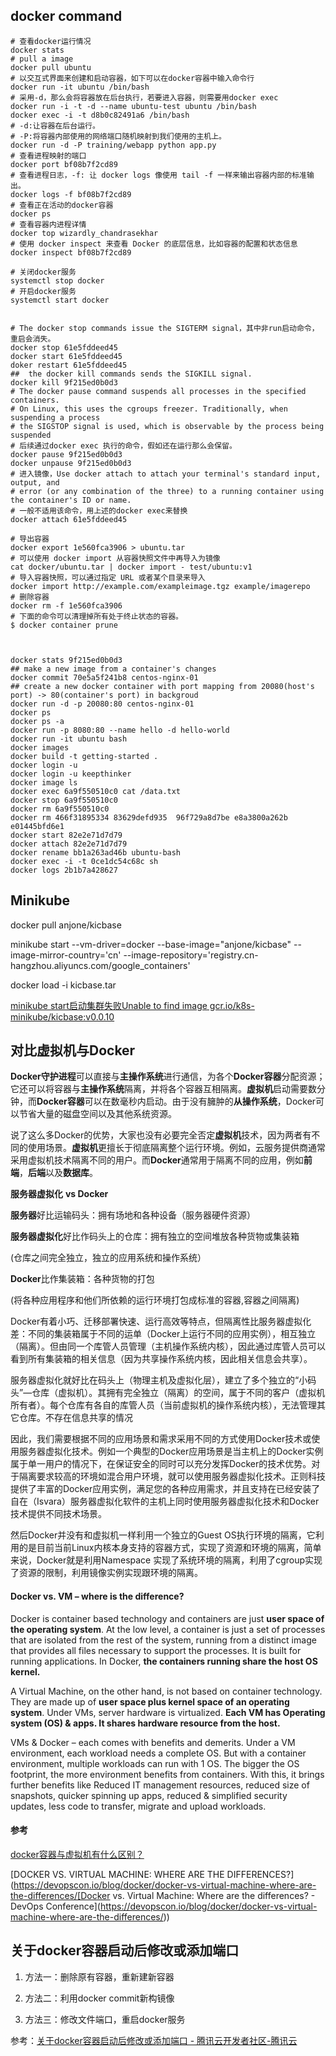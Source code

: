 ## docker command

```shell
# 查看docker运行情况
docker stats
# pull a image
docker pull ubuntu
# 以交互式界面来创建和启动容器，如下可以在docker容器中输入命令行
docker run -it ubuntu /bin/bash
# 采用-d，那么会将容器放在后台执行，若要进入容器，则需要用docker exec
docker run -i -t -d --name ubuntu-test ubuntu /bin/bash
docker exec -i -t d8b0c82491a6 /bin/bash
# -d:让容器在后台运行。
# -P:将容器内部使用的网络端口随机映射到我们使用的主机上。
docker run -d -P training/webapp python app.py
# 查看进程映射的端口
docker port bf08b7f2cd89
# 查看进程日志，-f: 让 docker logs 像使用 tail -f 一样来输出容器内部的标准输出。
docker logs -f bf08b7f2cd89
# 查看正在活动的docker容器
docker ps 
# 查看容器内进程详情
docker top wizardly_chandrasekhar
# 使用 docker inspect 来查看 Docker 的底层信息，比如容器的配置和状态信息
docker inspect bf08b7f2cd89

# 关闭docker服务
systemctl stop docker
# 开启docker服务
systemctl start docker


# The docker stop commands issue the SIGTERM signal，其中非run启动命令，重启会消失。
docker stop 61e5fddeed45
docker start 61e5fddeed45
doker restart 61e5fddeed45
##  the docker kill commands sends the SIGKILL signal.
docker kill 9f215ed0b0d3
# The docker pause command suspends all processes in the specified containers.
# On Linux, this uses the cgroups freezer. Traditionally, when suspending a process 
# the SIGSTOP signal is used, which is observable by the process being suspended
# 后续通过docker exec 执行的命令，假如还在运行那么会保留。
docker pause 9f215ed0b0d3
docker unpause 9f215ed0b0d3
# 进入镜像，Use docker attach to attach your terminal's standard input, output, and 
# error (or any combination of the three) to a running container using the container's ID or name.
# 一般不适用该命令，用上述的docker exec来替换
docker attach 61e5fddeed45

# 导出容器
docker export 1e560fca3906 > ubuntu.tar
# 可以使用 docker import 从容器快照文件中再导入为镜像
cat docker/ubuntu.tar | docker import - test/ubuntu:v1
# 导入容器快照，可以通过指定 URL 或者某个目录来导入
docker import http://example.com/exampleimage.tgz example/imagerepo
# 删除容器
docker rm -f 1e560fca3906
# 下面的命令可以清理掉所有处于终止状态的容器。
$ docker container prune



docker stats 9f215ed0b0d3
## make a new image from a container's changes
docker commit 70e5a5f241b8 centos-nginx-01
## create a new docker container with port mapping from 20080(host's port) -> 80(container's port) in backgroud
docker run -d -p 20080:80 centos-nginx-01  
docker ps
docker ps -a
docker run -p 8080:80 --name hello -d hello-world
docker run -it ubuntu bash
docker images
docker build -t getting-started .
docker login -u
docker login -u keepthinker
docker image ls
docker exec 6a9f550510c0 cat /data.txt
docker stop 6a9f550510c0
docker rm 6a9f550510c0
docker rm 466f31895334 83629defd935  96f729a8d7be e8a3800a262b e01445bfd6e1
docker start 82e2e71d7d79
docker attach 82e2e71d7d79
docker rename bb1a263ad46b ubuntu-bash
docker exec -i -t 0ce1dc54c68c sh
docker logs 2b1b7a428627
```

## Minikube

docker pull anjone/kicbase 

minikube start --vm-driver=docker --base-image="anjone/kicbase" --image-mirror-country='cn' --image-repository='registry.cn-hangzhou.aliyuncs.com/google_containers'

docker   load  -i kicbase.tar 

[minikube start启动集群失败Unable to find image gcr.io/k8s-minikube/kicbase:v0.0.10](https://blog.csdn.net/kelsel/article/details/107728562)

## **对比虚拟机与Docker**

**Docker守护进程**可以直接与**主操作系统**进行通信，为各个**Docker容器**分配资源；它还可以将容器与**主操作系统**隔离，并将各个容器互相隔离。**虚拟机**启动需要数分钟，而**Docker容器**可以在数毫秒内启动。由于没有臃肿的**从操作系统**，Docker可以节省大量的磁盘空间以及其他系统资源。

说了这么多Docker的优势，大家也没有必要完全否定**虚拟机**技术，因为两者有不同的使用场景。**虚拟机**更擅长于彻底隔离整个运行环境。例如，云服务提供商通常采用虚拟机技术隔离不同的用户。而**Docker**通常用于隔离不同的应用，例如**前端**，**后端**以及**数据库**。

**服务器虚拟化** **vs Docker**

**服务器**好比运输码头：拥有场地和各种设备（服务器硬件资源）

**服务器虚拟化**好比作码头上的仓库：拥有独立的空间堆放各种货物或集装箱

(仓库之间完全独立，独立的应用系统和操作系统）

**Docker**比作集装箱：各种货物的打包

(将各种应用程序和他们所依赖的运行环境打包成标准的容器,容器之间隔离)

Docker有着小巧、迁移部署快速、运行高效等特点，但隔离性比服务器虚拟化差：不同的集装箱属于不同的运单（Docker上运行不同的应用实例），相互独立（隔离）。但由同一个库管人员管理（主机操作系统内核），因此通过库管人员可以看到所有集装箱的相关信息（因为共享操作系统内核，因此相关信息会共享）。

服务器虚拟化就好比在码头上（物理主机及虚拟化层），建立了多个独立的“小码头”—仓库（虚拟机）。其拥有完全独立（隔离）的空间，属于不同的客户（虚拟机所有者）。每个仓库有各自的库管人员（当前虚拟机的操作系统内核），无法管理其它仓库。不存在信息共享的情况

因此，我们需要根据不同的应用场景和需求采用不同的方式使用Docker技术或使用服务器虚拟化技术。例如一个典型的Docker应用场景是当主机上的Docker实例属于单一用户的情况下，在保证安全的同时可以充分发挥Docker的技术优势。对于隔离要求较高的环境如混合用户环境，就可以使用服务器虚拟化技术。正则科技提供了丰富的Docker应用实例，满足您的各种应用需求，并且支持在已经安装了自在（Isvara）服务器虚拟化软件的主机上同时使用服务器虚拟化技术和Docker技术提供不同技术场景。

然后Docker并没有和虚拟机一样利用一个独立的Guest OS执行环境的隔离，它利用的是目前当前Linux内核本身支持的容器方式，实现了资源和环境的隔离，简单来说，Docker就是利用Namespace 实现了系统环境的隔离，利用了cgroup实现了资源的限制，利用镜像实例实现跟环境的隔离。

#### **Docker vs. VM – where is the difference?**

Docker is container based technology and containers are just **user space of the operating system**. At the low level, a container is just a set of processes that are isolated from the rest of the system, running from a distinct image that provides all files necessary to support the processes. It is built for running applications. In Docker, **the containers running share the host OS kernel.**

A Virtual Machine, on the other hand, is not based on container technology. They are made up of **user space plus kernel space of an operating system**. Under VMs, server hardware is virtualized. **Each VM has Operating system (OS) & apps. It shares hardware resource from the host.**

VMs & Docker – each comes with benefits and demerits. Under a VM environment, each workload needs a complete OS. But with a container environment, multiple workloads can run with 1 OS. The bigger the OS footprint, the more environment benefits from containers. With this, it brings further benefits like Reduced IT management resources, reduced size of snapshots, quicker spinning up apps, reduced & simplified security updates, less code to transfer, migrate and upload workloads.

#### 参考

[docker容器与虚拟机有什么区别？](https://www.zhihu.com/question/48174633)

[DOCKER VS. VIRTUAL MACHINE: WHERE ARE THE DIFFERENCES?](https://devopscon.io/blog/docker/docker-vs-virtual-machine-where-are-the-differences/[Docker vs. Virtual Machine: Where are the differences? - DevOps Conference](https://devopscon.io/blog/docker/docker-vs-virtual-machine-where-are-the-differences/))





## 关于docker容器启动后修改或添加端口

1. 方法一：删除原有容器，重新建新容器

2. 方法二：利用docker commit新构镜像

3. 方法三：修改文件端口，重启docker服务

参考：[关于docker容器启动后修改或添加端口 - 腾讯云开发者社区-腾讯云](https://cloud.tencent.com/developer/article/1833131)
